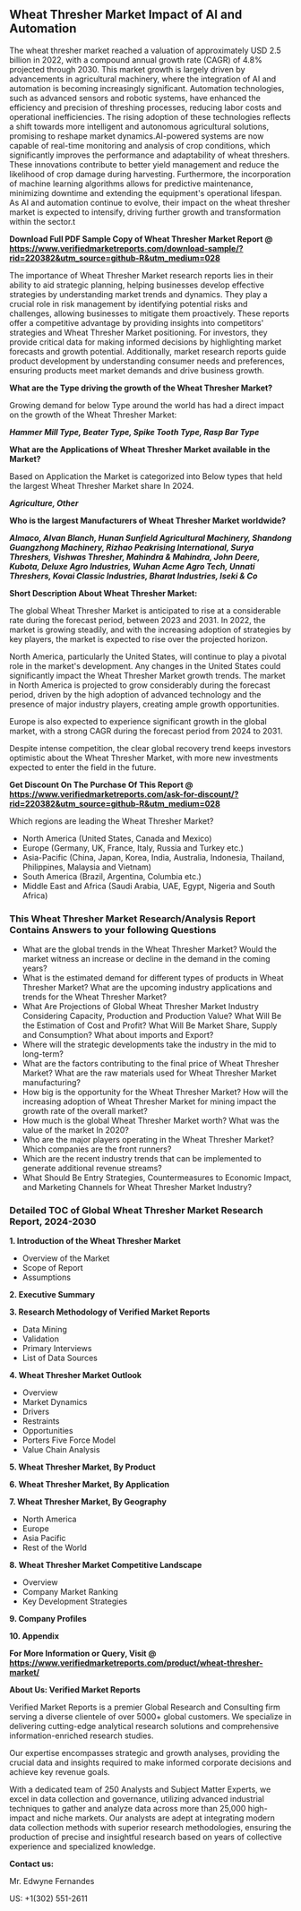 <h2>Wheat Thresher Market Impact of AI and Automation</h2>The wheat thresher market reached a valuation of approximately USD 2.5 billion in 2022, with a compound annual growth rate (CAGR) of 4.8% projected through 2030. This market growth is largely driven by advancements in agricultural machinery, where the integration of AI and automation is becoming increasingly significant. Automation technologies, such as advanced sensors and robotic systems, have enhanced the efficiency and precision of threshing processes, reducing labor costs and operational inefficiencies. The rising adoption of these technologies reflects a shift towards more intelligent and autonomous agricultural solutions, promising to reshape market dynamics.AI-powered systems are now capable of real-time monitoring and analysis of crop conditions, which significantly improves the performance and adaptability of wheat threshers. These innovations contribute to better yield management and reduce the likelihood of crop damage during harvesting. Furthermore, the incorporation of machine learning algorithms allows for predictive maintenance, minimizing downtime and extending the equipment's operational lifespan. As AI and automation continue to evolve, their impact on the wheat thresher market is expected to intensify, driving further growth and transformation within the sector.t</p><p id="" class=""><strong>Download Full PDF Sample Copy of Wheat Thresher Market Report @ <a href="https://www.verifiedmarketreports.com/download-sample/?rid=220382&utm_source=github-R&utm_medium=028" target="_blank">https://www.verifiedmarketreports.com/download-sample/?rid=220382&utm_source=github-R&utm_medium=028</a></strong></p><p>The importance of&nbsp;Wheat Thresher Market research reports lies in their ability to aid strategic planning, helping businesses develop effective strategies by understanding market trends and dynamics. They play a crucial role in risk management by identifying potential risks and challenges, allowing businesses to mitigate them proactively. These reports offer a competitive advantage by providing insights into competitors' strategies and Wheat Thresher Market positioning. For investors, they provide critical data for making informed decisions by highlighting market forecasts and growth potential. Additionally, market research reports guide product development by understanding consumer needs and preferences, ensuring products meet market demands and drive business growth.</p><p><strong>What are the&nbsp;Type driving the growth of the Wheat Thresher Market?</strong></p><p id="" class="">Growing demand for below Type around the world has had a direct impact on the growth of the Wheat Thresher Market:</p><em><strong>Hammer Mill Type, Beater Type, Spike Tooth Type, Rasp Bar Type</strong></em></p><strong>What are the&nbsp;Applications&nbsp;of Wheat Thresher Market available in the Market?</strong></p><p id="" class="">Based on Application the Market is categorized into Below types that held the largest Wheat Thresher Market share In 2024.</p><em><strong>Agriculture, Other</strong></em></p><strong>Who is the largest Manufacturers of Wheat Thresher Market worldwide?</strong></p><p><em><strong>Almaco, Alvan Blanch, Hunan Sunfield Agricultural Machinery, Shandong Guangzhong Machinery, Rizhao Peakrising International, Surya Threshers, Vishwas Thresher, Mahindra & Mahindra, John Deere, Kubota, Deluxe Agro Industries, Wuhan Acme Agro Tech, Unnati Threshers, Kovai Classic Industries, Bharat Industries, Iseki & Co</strong></em></p><p id="" class=""><strong>Short Description About Wheat Thresher Market:</strong></p><p>The global Wheat Thresher Market is anticipated to rise at a considerable rate during the forecast period, between 2023 and 2031. In 2022, the market is growing steadily, and with the increasing adoption of strategies by key players, the market is expected to rise over the projected horizon.</p><p>North America, particularly the United States, will continue to play a pivotal role in the market's development. Any changes in the United States could significantly impact the Wheat Thresher Market growth trends. The market in North America is projected to grow considerably during the forecast period, driven by the high adoption of advanced technology and the presence of major industry players, creating ample growth opportunities.</p><p>Europe is also expected to experience significant growth in the global market, with a strong CAGR during the forecast period from 2024 to 2031.</p><p>Despite intense competition, the clear global recovery trend keeps investors optimistic about the Wheat Thresher Market, with more new investments expected to enter the field in the future.</p><p id="" class=""><strong>Get Discount On The Purchase Of This Report @ <a href="https://www.verifiedmarketreports.com/ask-for-discount/?rid=220382&utm_source=github-R&utm_medium=028" target="_blank">https://www.verifiedmarketreports.com/ask-for-discount/?rid=220382&utm_source=github-R&utm_medium=028</a></strong></p>Which regions are leading the Wheat Thresher Market?</p><ul><li>North America (United States, Canada and Mexico)</li><li>Europe (Germany, UK, France, Italy, Russia and Turkey etc.)</li><li>Asia-Pacific (China, Japan, Korea, India, Australia, Indonesia, Thailand, Philippines, Malaysia and Vietnam)</li><li>South America (Brazil, Argentina, Columbia etc.)</li><li>Middle East and Africa (Saudi Arabia, UAE, Egypt, Nigeria and South Africa)</li></ul><h3 id="" class="">This Wheat Thresher Market Research/Analysis Report Contains Answers to your following Questions</h3><ul><li>What are the global trends in the Wheat Thresher Market? Would the market witness an increase or decline in the demand in the coming years?</li><li>What is the estimated demand for different types of products in Wheat Thresher Market? What are the upcoming industry applications and trends for the Wheat Thresher Market?</li><li>What Are Projections of Global Wheat Thresher Market Industry Considering Capacity, Production and Production Value? What Will Be the Estimation of Cost and Profit? What Will Be Market Share, Supply and Consumption? What about imports and Export?</li><li>Where will the strategic developments take the industry in the mid to long-term?</li><li>What are the factors contributing to the final price of Wheat Thresher Market? What are the raw materials used for Wheat Thresher Market manufacturing?</li><li>How big is the opportunity for the Wheat Thresher Market? How will the increasing adoption of Wheat Thresher Market for mining impact the growth rate of the overall market?</li><li>How much is the global Wheat Thresher Market worth? What was the value of the market In 2020?</li><li>Who are the major players operating in the Wheat Thresher Market? Which companies are the front runners?</li><li>Which are the recent industry trends that can be implemented to generate additional revenue streams?</li><li>What Should Be Entry Strategies, Countermeasures to Economic Impact, and Marketing Channels for Wheat Thresher Market Industry?</li></ul><h3 id="" class="">Detailed TOC of Global Wheat Thresher Market Research Report, 2024-2030</h3><p id="" class=""><strong>1. Introduction of the Wheat Thresher Market</strong></p><ul><li>Overview of the Market</li><li>Scope of Report</li><li>Assumptions</li></ul><p id="" class=""><strong>2. Executive Summary</strong></p><p id="" class=""><strong>3. Research Methodology of Verified Market Reports</strong></p><ul><li>Data Mining</li><li>Validation</li><li>Primary Interviews</li><li>List of Data Sources</li></ul><p id="" class=""><strong>4. Wheat Thresher Market Outlook</strong></p><ul><li>Overview</li><li>Market Dynamics</li><li>Drivers</li><li>Restraints</li><li>Opportunities</li><li>Porters Five Force Model</li><li>Value Chain Analysis</li></ul><p id="" class=""><strong>5. Wheat Thresher Market, By Product</strong></p><p id="" class=""><strong>6. Wheat Thresher Market, By Application</strong></p><p id="" class=""><strong>7. Wheat Thresher Market, By Geography</strong></p><ul><li>North America</li><li>Europe</li><li>Asia Pacific</li><li>Rest of the World</li></ul><p id="" class=""><strong>8. Wheat Thresher Market Competitive Landscape</strong></p><ul><li>Overview</li><li>Company Market Ranking</li><li>Key Development Strategies</li></ul><p id="" class=""><strong>9. Company Profiles</strong></p><p id="" class=""><strong>10. Appendix</strong></p><p id="" class=""><strong>For More Information or Query, Visit @ <a href="https://www.verifiedmarketreports.com/product/wheat-thresher-market/" target="_blank">https://www.verifiedmarketreports.com/product/wheat-thresher-market/</a></strong></p><p id="" class=""><strong>About Us: Verified Market Reports</strong></p><p id="" class="">Verified Market Reports is a premier Global Research and Consulting firm serving a diverse clientele of over 5000+ global customers. We specialize in delivering cutting-edge analytical research solutions and comprehensive information-enriched research studies.</p><p id="" class="">Our expertise encompasses strategic and growth analyses, providing the crucial data and insights required to make informed corporate decisions and achieve key revenue goals.</p><p id="" class="">With a dedicated team of 250 Analysts and Subject Matter Experts, we excel in data collection and governance, utilizing advanced industrial techniques to gather and analyze data across more than 25,000 high-impact and niche markets. Our analysts are adept at integrating modern data collection methods with superior research methodologies, ensuring the production of precise and insightful research based on years of collective experience and specialized knowledge.</p><p id="" class=""><strong>Contact us:</strong></p><p id="" class="">Mr. Edwyne Fernandes</p><p id="" class="">US: +1(302) 551-2611</p>